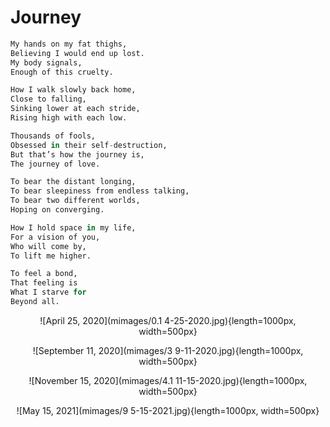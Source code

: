# Journey 


```r
My hands on my fat thighs,
Believing I would end up lost.
My body signals,
Enough of this cruelty.

How I walk slowly back home,
Close to falling,
Sinking lower at each stride,
Rising high with each low.

Thousands of fools,
Obsessed in their self-destruction,
But that’s how the journey is,
The journey of love.

To bear the distant longing,
To bear sleepiness from endless talking,
To bear two different worlds,
Hoping on converging.

How I hold space in my life,
For a vision of you,
Who will come by,
To lift me higher.

To feel a bond,
That feeling is 
What I starve for
Beyond all.

```


<center>


![April 25, 2020](mimages/0.1 4-25-2020.jpg){length=1000px, width=500px}

![September 11, 2020](mimages/3 9-11-2020.jpg){length=1000px, width=500px}

![November 15, 2020](mimages/4.1 11-15-2020.jpg){length=1000px, width=500px}

![May 15, 2021](mimages/9 5-15-2021.jpg){length=1000px, width=500px}

</center>
